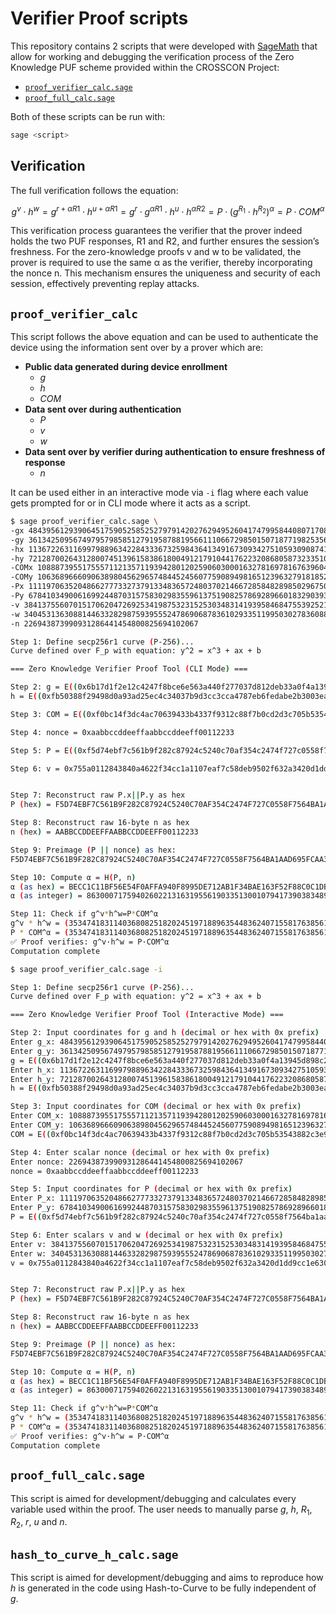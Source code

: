 # Verifier Proof scripts

This repository contains 2 scripts that were developed with
[SageMath](https://www.sagemath.org/) that allow for working and debugging the
verification process of the Zero Knowledge PUF scheme provided within the
CROSSCON Project:

- [`proof_verifier_calc.sage`](./proof_verifier_calc.sage)
- [`proof_full_calc.sage`](./proof_full_calc.sage)

Both of these scripts can be run with:

```sh
sage <script>
```
## Verification

The full verification follows the equation:

$$
g^v \cdot h^w = g^{r+\alpha R1} \cdot h^{u+\alpha R1} = g^r \cdot g^{\alpha R1} \cdot h^u \cdot h^{\alpha R2} = P \cdot (g^{R_1} \cdot h^{R_2})^{\alpha} = P \cdot \textit{COM}^{\alpha}
$$

This verification process guarantees the verifier that the prover indeed holds the two PUF
responses, R1 and R2, and further ensures the session’s freshness. For the zero-knowledge
proofs v and w to be validated, the prover is required to use the same α as the verifier,
thereby incorporating the nonce n. This mechanism ensures the uniqueness and security
of each session, effectively preventing replay attacks.

## `proof_verifier_calc`

This script follows the above equation and can be used to authenticate the device
using the information sent over by a prover which are:

- **Public data generated during device enrollment**
    - $g$
    - $h$
    - $\textit{COM}$
- **Data sent over during authentication**
    - $P$
    - $v$
    - $w$
- **Data sent over by verifier during authentication to ensure freshness of response**
    - $n$

It can be used either in an interactive mode via `-i` flag where each value
gets prompted for or in CLI mode where it acts as a script.

```sh
$ sage proof_verifier_calc.sage \
-gx 48439561293906451759052585252797914202762949526041747995844080717082404635286 \
-gy 36134250956749795798585127919587881956611106672985015071877198253568414405109 \
-hx 113672263116997988963422843336732598436413491673093427510593090874115734366920 \
-hy 72128700264312800745139615838618004912179104417622320868058732335103630931058 \
-COMx 108887395517555711213571193942801202590603000163278169781676396049150358668394 \
-COMy 106368966609063898045629657484452456077590894981651239632791818523735593646804 \
-Px 111197063520486627773327379133483657248037021466728584828985029675018465946326 \
-Py 67841034900616992448703157583029835596137519082578692896601832903935578025304 \
-v 384137556070151706204726925341987532315253034831419395846847553925216928043725690742685425836638679299220350167232811992208757506380805029151774990425871 \
-w 3404531363088144633282987593955524786906878361029335119950302783608839743412537535357054994867504646095720921918002433618637456153044922020374904677741060 \
-n 226943873990931286441454800825694102067

Step 1: Define secp256r1 curve (P-256)...
Curve defined over F_p with equation: y^2 = x^3 + ax + b

=== Zero Knowledge Verifier Proof Tool (CLI Mode) ===

Step 2: g = E((0x6b17d1f2e12c4247f8bce6e563a440f277037d812deb33a0f4a13945d898c296, 0x4fe342e2fe1a7f9b8ee7eb4a7c0f9e162bce33576b315ececbb6406837bf51f5)) -> (48439561293906451759052585252797914202762949526041747995844080717082404635286 : 36134250956749795798585127919587881956611106672985015071877198253568414405109 : 1)
h = E((0xfb50388f29498d0a93ad25ec4c34037b9d3cc3cca4787eb6fedabe2b3003eac8, 0x9f7765ca9d6288e6ff734f5cd08f3a5921cf54b21bb398b50ac0d2577fa07472)) -> (113672263116997988963422843336732598436413491673093427510593090874115734366920 : 72128700264312800745139615838618004912179104417622320868058732335103630931058 : 1)

Step 3: COM = E((0xf0bc14f3dc4ac70639433b4337f9312c88f7b0cd2d3c705b53543882c3e9446a, 0xeb2ab39be2d403c51ebd68923b629006d4ae0105fef906dd7cbcc8468c44fad4)) -> (108887395517555711213571193942801202590603000163278169781676396049150358668394 : 106368966609063898045629657484452456077590894981651239632791818523735593646804 : 1)

Step 4: nonce = 0xaabbccddeeffaabbccddeeff00112233

Step 5: P = E((0xf5d74ebf7c561b9f282c87924c5240c70af354c2474f727c0558f7564ba1aad6, 0x95fcaa3f39437688c6a4f9a4ca2464af76b88abf6edae6079b46c1c019eb2d58)) -> (111197063520486627773327379133483657248037021466728584828985029675018465946326 : 67841034900616992448703157583029835596137519082578692896601832903935578025304 : 1)

Step 6: v = 0x755a0112843840a4622f34cc1a1107eaf7c58deb9502f632a3420d1dd9cc1e63063d9ad3f225619fd6f343c1d4d1be50cbc3356d3d586f9c86824949dd45f0f, w = 0x410100ae3fe01001a46bfcb3726e4a842589e4ec6b1ee292d606f21fa49e8ce5941327afb009b69829eca3f03f7c589b750060ca069405b56dfedf81064e3204


Step 7: Reconstruct raw P.x||P.y as hex
P (hex) = F5D74EBF7C561B9F282C87924C5240C70AF354C2474F727C0558F7564BA1AAD695FCAA3F39437688C6A4F9A4CA2464AF76B88ABF6EDAE6079B46C1C019EB2D58

Step 8: Reconstruct raw 16-byte n as hex
n (hex) = AABBCCDDEEFFAABBCCDDEEFF00112233

Step 9: Preimage (P || nonce) as hex:
F5D74EBF7C561B9F282C87924C5240C70AF354C2474F727C0558F7564BA1AAD695FCAA3F39437688C6A4F9A4CA2464AF76B88ABF6EDAE6079B46C1C019EB2D58AABBCCDDEEFFAABBCCDDEEFF00112233

Step 10: Compute α = H(P, n)
α (as hex) = BECC1C11BF56E54F0AFFA940F8995DE712AB1F34BAE163F52F88C0C1DBD63075
α (as integer) = 86300071759402602213163195561903351300107941739038348936801687322805015031925

Step 11: Check if g^v*h^w=P*COM^α
g^v * h^w = (35347418311403680825182024519718896354483624071558176385618176411353842517945 : 39605327952754738806247145381509600727109982487968243672618485269037264660729 : 1)
P * COM^α = (35347418311403680825182024519718896354483624071558176385618176411353842517945 : 39605327952754738806247145381509600727109982487968243672618485269037264660729 : 1)
✅ Proof verifies: g^v·h^w = P·COM^α
Computation complete
```

```sh
$ sage proof_verifier_calc.sage -i

Step 1: Define secp256r1 curve (P-256)...
Curve defined over F_p with equation: y^2 = x^3 + ax + b

=== Zero Knowledge Verifier Proof Tool (Interactive Mode) ===

Step 2: Input coordinates for g and h (decimal or hex with 0x prefix)
Enter g_x: 48439561293906451759052585252797914202762949526041747995844080717082404635286
Enter g_y: 36134250956749795798585127919587881956611106672985015071877198253568414405109
g = E((0x6b17d1f2e12c4247f8bce6e563a440f277037d812deb33a0f4a13945d898c296, 0x4fe342e2fe1a7f9b8ee7eb4a7c0f9e162bce33576b315ececbb6406837bf51f5)) -> (48439561293906451759052585252797914202762949526041747995844080717082404635286 : 36134250956749795798585127919587881956611106672985015071877198253568414405109 : 1)
Enter h_x: 113672263116997988963422843336732598436413491673093427510593090874115734366920
Enter h_y: 72128700264312800745139615838618004912179104417622320868058732335103630931058
h = E((0xfb50388f29498d0a93ad25ec4c34037b9d3cc3cca4787eb6fedabe2b3003eac8, 0x9f7765ca9d6288e6ff734f5cd08f3a5921cf54b21bb398b50ac0d2577fa07472)) -> (113672263116997988963422843336732598436413491673093427510593090874115734366920 : 72128700264312800745139615838618004912179104417622320868058732335103630931058 : 1)

Step 3: Input coordinates for COM (decimal or hex with 0x prefix)
Enter COM_x: 108887395517555711213571193942801202590603000163278169781676396049150358668394
Enter COM_y: 106368966609063898045629657484452456077590894981651239632791818523735593646804
COM = E((0xf0bc14f3dc4ac70639433b4337f9312c88f7b0cd2d3c705b53543882c3e9446a, 0xeb2ab39be2d403c51ebd68923b629006d4ae0105fef906dd7cbcc8468c44fad4)) -> (108887395517555711213571193942801202590603000163278169781676396049150358668394 : 106368966609063898045629657484452456077590894981651239632791818523735593646804 : 1)

Step 4: Enter scalar nonce (decimal or hex with 0x prefix)
Enter nonce: 226943873990931286441454800825694102067
nonce = 0xaabbccddeeffaabbccddeeff00112233

Step 5: Input coordinates for P (decimal or hex with 0x prefix)
Enter P_x: 111197063520486627773327379133483657248037021466728584828985029675018465946326
Enter P_y: 67841034900616992448703157583029835596137519082578692896601832903935578025304
P = E((0xf5d74ebf7c561b9f282c87924c5240c70af354c2474f727c0558f7564ba1aad6, 0x95fcaa3f39437688c6a4f9a4ca2464af76b88abf6edae6079b46c1c019eb2d58)) -> (111197063520486627773327379133483657248037021466728584828985029675018465946326 : 67841034900616992448703157583029835596137519082578692896601832903935578025304 : 1)

Step 6: Enter scalars v and w (decimal or hex with 0x prefix)
Enter v: 384137556070151706204726925341987532315253034831419395846847553925216928043725690742685425836638679299220350167232811992208757506380805029151774990425871
Enter w: 3404531363088144633282987593955524786906878361029335119950302783608839743412537535357054994867504646095720921918002433618637456153044922020374904677741060
v = 0x755a0112843840a4622f34cc1a1107eaf7c58deb9502f632a3420d1dd9cc1e63063d9ad3f225619fd6f343c1d4d1be50cbc3356d3d586f9c86824949dd45f0f, w = 0x410100ae3fe01001a46bfcb3726e4a842589e4ec6b1ee292d606f21fa49e8ce5941327afb009b69829eca3f03f7c589b750060ca069405b56dfedf81064e3204


Step 7: Reconstruct raw P.x||P.y as hex
P (hex) = F5D74EBF7C561B9F282C87924C5240C70AF354C2474F727C0558F7564BA1AAD695FCAA3F39437688C6A4F9A4CA2464AF76B88ABF6EDAE6079B46C1C019EB2D58

Step 8: Reconstruct raw 16-byte n as hex
n (hex) = AABBCCDDEEFFAABBCCDDEEFF00112233

Step 9: Preimage (P || nonce) as hex:
F5D74EBF7C561B9F282C87924C5240C70AF354C2474F727C0558F7564BA1AAD695FCAA3F39437688C6A4F9A4CA2464AF76B88ABF6EDAE6079B46C1C019EB2D58AABBCCDDEEFFAABBCCDDEEFF00112233

Step 10: Compute α = H(P, n)
α (as hex) = BECC1C11BF56E54F0AFFA940F8995DE712AB1F34BAE163F52F88C0C1DBD63075
α (as integer) = 86300071759402602213163195561903351300107941739038348936801687322805015031925

Step 11: Check if g^v*h^w=P*COM^α
g^v * h^w = (35347418311403680825182024519718896354483624071558176385618176411353842517945 : 39605327952754738806247145381509600727109982487968243672618485269037264660729 : 1)
P * COM^α = (35347418311403680825182024519718896354483624071558176385618176411353842517945 : 39605327952754738806247145381509600727109982487968243672618485269037264660729 : 1)
✅ Proof verifies: g^v·h^w = P·COM^α
Computation complete
```

## `proof_full_calc.sage`

This script is aimed for development/debugging and calculates every variable
used within the proof. The user needs to manually parse $g$, $h$, $R_1$, $R_2$,
$r$, $u$ and $n$.

## `hash_to_curve_h_calc.sage`

This script is aimed for development/debugging and aims to reproduce how $h$ is
generated in the code using Hash-to-Curve to be fully independent of $g$.
